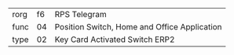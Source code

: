 
|    |   |   |
| -- | - | - |
| rorg | f6 | RPS Telegram |
| func | 04 | Position Switch, Home and Office Application |
| type | 02 | Key Card Activated Switch ERP2 |
